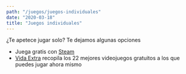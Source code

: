 ```yaml
---
path: "/juegos/juegos-individuales"
date: "2020-03-18"
title: "Juegos individuales"
---
```


¿Te apetece jugar solo? Te dejamos algunas opciones

- Juega gratis con [Steam](https://store.steampowered.com/genre/Free%20to%20Play/?l=spanish)
- [Vida Extra](https://www.vidaextra.com/listas/los-mejores-videojuegos-gratuitos-para-pc-y-consolas) recopila los 22 mejores videojuegos gratuitos a los que puedes jugar ahora mismo
